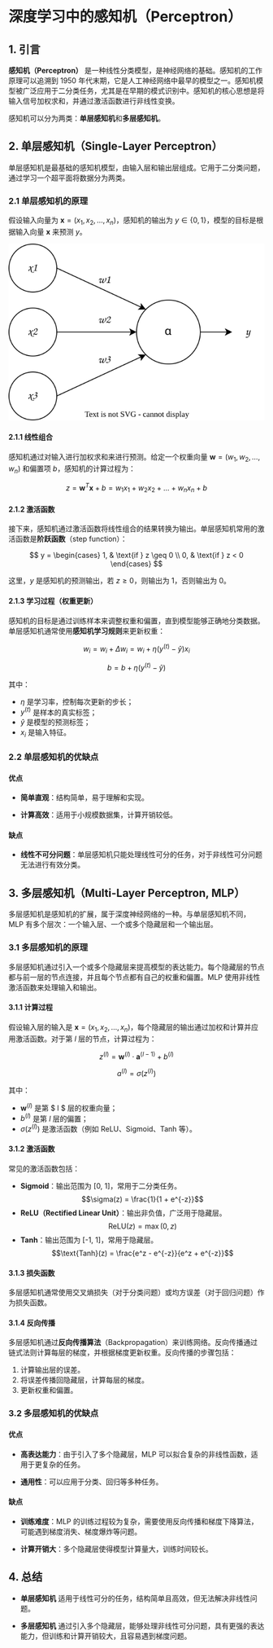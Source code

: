 # 深度学习中的感知机（Perceptron）

## 1. 引言

**感知机（Perceptron）** 是一种线性分类模型，是神经网络的基础。感知机的工作原理可以追溯到 1950 年代末期，它是人工神经网络中最早的模型之一。感知机模型被广泛应用于二分类任务，尤其是在早期的模式识别中。感知机的核心思想是将输入信号加权求和，并通过激活函数进行非线性变换。

感知机可以分为两类：**单层感知机**和**多层感知机**。

## 2. 单层感知机（Single-Layer Perceptron）

单层感知机是最基础的感知机模型，由输入层和输出层组成。它用于二分类问题，通过学习一个超平面将数据分为两类。

### 2.1 单层感知机的原理

假设输入向量为 $\mathbf{x} = (x_1, x_2, \dots, x_n)$，感知机的输出为 $y \in \{0, 1\}$，模型的目标是根据输入向量 $\mathbf{x}$ 来预测 $y$。

![](./images/SingleLayerPerceptron.drawio.svg)

#### 2.1.1 线性组合

感知机通过对输入进行加权求和来进行预测。给定一个权重向量 $\mathbf{w} = (w_1, w_2, \dots, w_n)$ 和偏置项 $b$，感知机的计算过程为：

$$
z = \mathbf{w}^T \mathbf{x} + b = w_1 x_1 + w_2 x_2 + \dots + w_n x_n + b
$$

#### 2.1.2 激活函数

接下来，感知机通过激活函数将线性组合的结果转换为输出。单层感知机常用的激活函数是**阶跃函数**（step function）：

$$
y = 
\begin{cases} 
1, & \text{if } z \geq 0 \\
0, & \text{if } z < 0
\end{cases}
$$

这里，$y$ 是感知机的预测输出，若 $z \geq 0$，则输出为 1，否则输出为 0。

#### 2.1.3 学习过程（权重更新）

感知机的目标是通过训练样本来调整权重和偏置，直到模型能够正确地分类数据。单层感知机通常使用**感知机学习规则**来更新权重：

$$
w_i = w_i + \Delta w_i = w_i + \eta (y^{(t)} - \hat{y}) x_i
$$

$$
b = b + \eta (y^{(t)} - \hat{y})
$$

其中：
- $\eta$ 是学习率，控制每次更新的步长；
- $y^{(t)}$ 是样本的真实标签；
- $\hat{y}$ 是模型的预测标签；
- $x_i$ 是输入特征。

### 2.2 单层感知机的优缺点

#### 优点

- **简单直观**：结构简单，易于理解和实现。

- **计算高效**：适用于小规模数据集，计算开销较低。

#### 缺点

- **线性不可分问题**：单层感知机只能处理线性可分的任务，对于非线性可分问题无法进行有效分类。

## 3. 多层感知机（Multi-Layer Perceptron, MLP）

多层感知机是感知机的扩展，属于深度神经网络的一种。与单层感知机不同，MLP 有多个层次：一个输入层、一个或多个隐藏层和一个输出层。

### 3.1 多层感知机的原理

多层感知机通过引入一个或多个隐藏层来提高模型的表达能力。每个隐藏层的节点都与前一层的节点连接，并且每个节点都有自己的权重和偏置。MLP 使用非线性激活函数来处理输入和输出。

#### 3.1.1 计算过程

假设输入层的输入是 $\mathbf{x} = (x_1, x_2, \dots, x_n)$，每个隐藏层的输出通过加权和计算并应用激活函数。对于第 $l$ 层的节点，计算过程为：

$$
z^{(l)} = \mathbf{w}^{(l)} \cdot \mathbf{a}^{(l-1)} + b^{(l)}
$$

$$
a^{(l)} = \sigma(z^{(l)})
$$

其中：
- $\mathbf{w}^{(l)}$ 是第 $ l $ 层的权重向量；
- $b^{(l)}$ 是第 $l$ 层的偏置；
- $\sigma(z^{(l)})$ 是激活函数（例如 ReLU、Sigmoid、Tanh 等）。

#### 3.1.2 激活函数

常见的激活函数包括：
- **Sigmoid**：输出范围为 [0, 1]，常用于二分类任务。
$$\sigma(z) = \frac{1}{1 + e^{-z}}$$
- **ReLU（Rectified Linear Unit）**：输出非负值，广泛用于隐藏层。
$$\text{ReLU}(z) = \max(0, z)$$
- **Tanh**：输出范围为 [-1, 1]，常用于隐藏层。
$$\text{Tanh}(z) = \frac{e^z - e^{-z}}{e^z + e^{-z}}$$
#### 3.1.3 损失函数

多层感知机通常使用交叉熵损失（对于分类问题）或均方误差（对于回归问题）作为损失函数。

#### 3.1.4 反向传播

多层感知机通过**反向传播算法**（Backpropagation）来训练网络。反向传播通过链式法则计算每层的梯度，并根据梯度更新权重。反向传播的步骤包括：
1. 计算输出层的误差。
2. 将误差传播回隐藏层，计算每层的梯度。
3. 更新权重和偏置。

### 3.2 多层感知机的优缺点

#### 优点

- **高表达能力**：由于引入了多个隐藏层，MLP 可以拟合复杂的非线性函数，适用于更复杂的任务。

- **通用性**：可以应用于分类、回归等多种任务。

#### 缺点

- **训练难度**：MLP 的训练过程较为复杂，需要使用反向传播和梯度下降算法，可能遇到梯度消失、梯度爆炸等问题。

- **计算开销大**：多个隐藏层使得模型计算量大，训练时间较长。

## 4. 总结

- **单层感知机** 适用于线性可分的任务，结构简单且高效，但无法解决非线性问题。

- **多层感知机** 通过引入多个隐藏层，能够处理非线性可分问题，具有更强的表达能力，但训练和计算开销较大，且容易遇到梯度问题。